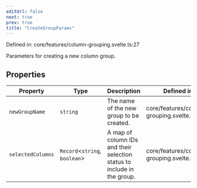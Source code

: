 ```yaml
---
editUrl: false
next: true
prev: true
title: "CreateGroupParams"
---
```


Defined in: core/features/column-grouping.svelte.ts:27

Parameters for creating a new column group.

## Properties

| Property | Type | Description | Defined in |
| ------ | ------ | ------ | ------ |
| <a id="newgroupname"></a> `newGroupName` | `string` | The name of the new group to be created. | core/features/column-grouping.svelte.ts:29 |
| <a id="selectedcolumns"></a> `selectedColumns` | `Record`\<`string`, `boolean`\> | A map of column IDs and their selection status to include in the group. | core/features/column-grouping.svelte.ts:31 |
